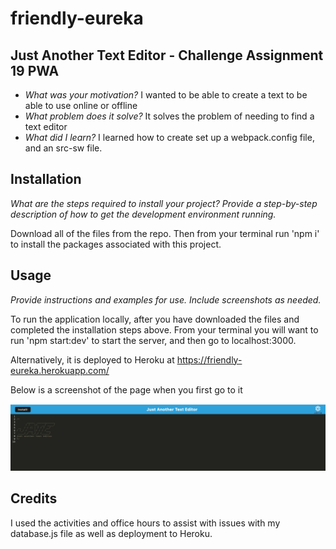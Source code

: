 # friendly-eureka

## Just Another Text Editor - Challenge Assignment 19 PWA

- *What was your motivation?*  I wanted to be able to create a text to be able to use online or offline
- *What problem does it solve?*  It solves the problem of needing to find a text editor
- *What did I learn?* I learned how to create set up a webpack.config file, and an src-sw file. 



## Installation

*What are the steps required to install your project? Provide a step-by-step description of how to get the development environment running.*

Download all of the files from the repo. Then from your terminal run 'npm i' to install the packages associated with this project. 

## Usage

*Provide instructions and examples for use. Include screenshots as needed.*

To run the application locally, after you have downloaded the files and completed the installation steps above. From your terminal you will want to run 'npm start:dev' to start the server, and then go to localhost:3000.

Alternatively, it is deployed to Heroku at https://friendly-eureka.herokuapp.com/

Below is a screenshot of the page when you first go to it  

![alt text](images/screenshot.png)

## Credits
I used the activities and office hours to assist with issues with my database.js file as well as deployment to Heroku.
